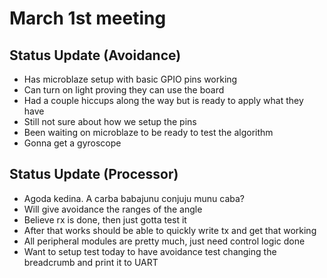 # March 1st meeting
## Status Update (Avoidance)
- Has microblaze setup with basic GPIO pins working
- Can turn on light proving they can use the board
- Had a couple hiccups along the way but is ready to apply what they have
- Still not sure about how we setup the pins
- Been waiting on microblaze to be ready to test the algorithm
- Gonna get a gyroscope
## Status Update (Processor)
- Agoda kedina. A carba babajunu conjuju munu caba?
- Will give avoidance the ranges of the angle
- Believe rx is done, then just gotta test it
- After that works should be able to quickly write tx and get that working
- All peripheral modules are pretty much, just need control logic done
- Want to setup test today to have avoidance test changing the breadcrumb and print it to UART